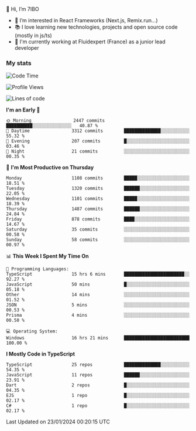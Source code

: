 👋 Hi, I’m 7IBO

- 👀 I’m interested in React Frameworks (Next.js, Remix.run...)
- 📚 I love learning new technologies, projects and open source code (mostly in js/ts)
- 💼 I'm currently working at Fluidexpert (France) as a junior lead developer

### My stats
<!--START_SECTION:waka-->
![Code Time](http://img.shields.io/badge/Code%20Time-439%20hrs%206%20mins-blue)

![Profile Views](http://img.shields.io/badge/Profile%20Views-0-blue)

![Lines of code](https://img.shields.io/badge/From%20Hello%20World%20I%27ve%20Written-7.1%20million%20lines%20of%20code-blue)

**I'm an Early 🐤** 

```text
🌞 Morning                2447 commits        ██████████░░░░░░░░░░░░░░░   40.87 % 
🌆 Daytime                3312 commits        ██████████████░░░░░░░░░░░   55.32 % 
🌃 Evening                207 commits         █░░░░░░░░░░░░░░░░░░░░░░░░   03.46 % 
🌙 Night                  21 commits          ░░░░░░░░░░░░░░░░░░░░░░░░░   00.35 % 
```
📅 **I'm Most Productive on Thursday** 

```text
Monday                   1108 commits        █████░░░░░░░░░░░░░░░░░░░░   18.51 % 
Tuesday                  1320 commits        ██████░░░░░░░░░░░░░░░░░░░   22.05 % 
Wednesday                1101 commits        █████░░░░░░░░░░░░░░░░░░░░   18.39 % 
Thursday                 1487 commits        ██████░░░░░░░░░░░░░░░░░░░   24.84 % 
Friday                   878 commits         ████░░░░░░░░░░░░░░░░░░░░░   14.67 % 
Saturday                 35 commits          ░░░░░░░░░░░░░░░░░░░░░░░░░   00.58 % 
Sunday                   58 commits          ░░░░░░░░░░░░░░░░░░░░░░░░░   00.97 % 
```


📊 **This Week I Spent My Time On** 

```text
💬 Programming Languages: 
TypeScript               15 hrs 6 mins       ███████████████████████░░   92.27 % 
JavaScript               50 mins             █░░░░░░░░░░░░░░░░░░░░░░░░   05.18 % 
Other                    14 mins             ░░░░░░░░░░░░░░░░░░░░░░░░░   01.52 % 
JSON                     5 mins              ░░░░░░░░░░░░░░░░░░░░░░░░░   00.53 % 
Prisma                   4 mins              ░░░░░░░░░░░░░░░░░░░░░░░░░   00.50 % 

💻 Operating System: 
Windows                  16 hrs 21 mins      █████████████████████████   100.00 % 
```

**I Mostly Code in TypeScript** 

```text
TypeScript               25 repos            ██████████████░░░░░░░░░░░   54.35 % 
JavaScript               11 repos            ██████░░░░░░░░░░░░░░░░░░░   23.91 % 
Dart                     2 repos             █░░░░░░░░░░░░░░░░░░░░░░░░   04.35 % 
EJS                      1 repo              █░░░░░░░░░░░░░░░░░░░░░░░░   02.17 % 
C#                       1 repo              █░░░░░░░░░░░░░░░░░░░░░░░░   02.17 % 
```




 Last Updated on 23/01/2024 00:20:15 UTC
<!--END_SECTION:waka-->
